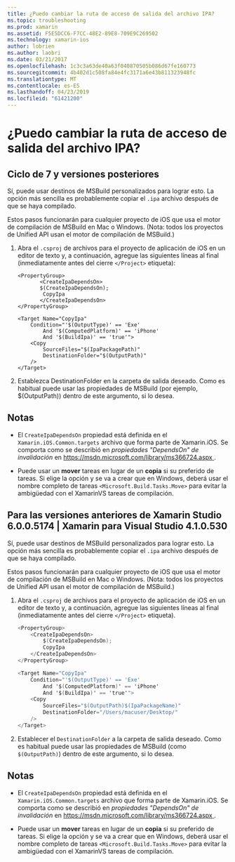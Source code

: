 ```yaml
---
title: ¿Puedo cambiar la ruta de acceso de salida del archivo IPA?
ms.topic: troubleshooting
ms.prod: xamarin
ms.assetid: F5E5DCC6-F7CC-48E2-89E8-709E9C269502
ms.technology: xamarin-ios
author: lobrien
ms.author: laobri
ms.date: 03/21/2017
ms.openlocfilehash: 1c3c3a63de40a63f040870505b086d67fe160773
ms.sourcegitcommit: 4b402d1c508fa84e4fc3171a6e43b811323948fc
ms.translationtype: MT
ms.contentlocale: es-ES
ms.lasthandoff: 04/23/2019
ms.locfileid: "61421200"
---
```

# <a name="can-i-change-the-output-path-of-the-ipa-file"></a>¿Puedo cambiar la ruta de acceso de salida del archivo IPA?

## <a name="for-cycle-7-and-higher"></a>Ciclo de 7 y versiones posteriores
Sí, puede usar destinos de MSBuild personalizados para lograr esto. La opción más sencilla es probablemente copiar el `.ipa` archivo después de que se haya compilado.

Estos pasos funcionarán para cualquier proyecto de iOS que usa el motor de compilación de MSBuild en Mac o Windows. (Nota: todos los proyectos de Unified API usan el motor de compilación de MSBuild.)

1. Abra el `.csproj` de archivos para el proyecto de aplicación de iOS en un editor de texto y, a continuación, agregue las siguientes líneas al final (inmediatamente antes del cierre `</Project>` etiqueta):
    
    ```
    <PropertyGroup>
           <CreateIpaDependsOn>
           $(CreateIpaDependsOn);
            CopyIpa
           </CreateIpaDependsOn>
    </PropertyGroup>
    
    <Target Name="CopyIpa"
        Condition="'$(OutputType)' == 'Exe'
            And '$(ComputedPlatform)' == 'iPhone'
            And '$(BuildIpa)' == 'true'">
        <Copy
            SourceFiles="$(IpaPackagePath)"
            DestinationFolder="$(OutputPath)"
        />
    </Target>
    ```

2. Establezca DestinationFolder en la carpeta de salida deseado. Como es habitual puede usar las propiedades de MSBuild (por ejemplo, $(OutputPath)) dentro de este argumento, si lo desea.

## <a name="notes"></a>Notas
- El `CreateIpaDependsOn` propiedad está definida en el `Xamarin.iOS.Common.targets` archivo que forma parte de Xamarin.iOS. Se comporta como se describió en *propiedades "DependsOn" de invalidación* en [ https://msdn.microsoft.com/library/ms366724.aspx ](https://msdn.microsoft.com/library/ms366724.aspx).

- Puede usar un **mover** tareas en lugar de un **copia** si su preferido de tareas. Si elige la opción y se va a crear que en Windows, deberá usar el nombre completo de tareas `<Microsoft.Build.Tasks.Move>` para evitar la ambigüedad con el XamarinVS tareas de compilación.

## <a name="for-versions-before-xamarin-studio-6005174--xamarin-for-visual-studio-410530"></a>Para las versiones anteriores de Xamarin Studio 6.0.0.5174 | Xamarin para Visual Studio 4.1.0.530

Sí, puede usar destinos de MSBuild personalizados para lograr esto. La opción más sencilla es probablemente copiar el `.ipa` archivo después de que se haya compilado.

Estos pasos funcionarán para cualquier proyecto de iOS que usa el motor de compilación de MSBuild en Mac o Windows. (Nota: todos los proyectos de Unified API usan el motor de compilación de MSBuild.)

1. Abra el `.csproj` de archivos para el proyecto de aplicación de iOS en un editor de texto y, a continuación, agregue las siguientes líneas al final (inmediatamente antes del cierre `</Project>` etiqueta).

    ```csharp
    <PropertyGroup>
        <CreateIpaDependsOn>
            $(CreateIpaDependsOn);
            CopyIpa
        </CreateIpaDependsOn>
    </PropertyGroup>
    
    <Target Name="CopyIpa"
        Condition="'$(OutputType)' == 'Exe'
            And '$(ComputedPlatform)' == 'iPhone'
            And '$(BuildIpa)' == 'true'">
        <Copy
            SourceFiles="$(OutputPath)$(IpaPackageName)"
            DestinationFolder="/Users/macuser/Desktop/"
        />
    </Target>
    ```

2. Establecer el `DestinationFolder` a la carpeta de salida deseado. Como es habitual puede usar las propiedades de MSBuild (como `$(OutputPath)`) dentro de este argumento, si lo desea.

## <a name="notes"></a>Notas
- El `CreateIpaDependsOn` propiedad está definida en el `Xamarin.iOS.Common.targets` archivo que forma parte de Xamarin.iOS. Se comporta como se describió en *propiedades "DependsOn" de invalidación* en [ https://msdn.microsoft.com/library/ms366724.aspx ](https://msdn.microsoft.com/library/ms366724.aspx).

- Puede usar un **mover** tareas en lugar de un **copia** si su preferido de tareas. Si elige la opción y se va a crear que en Windows, deberá usar el nombre completo de tareas `<Microsoft.Build.Tasks.Move>` para evitar la ambigüedad con el XamarinVS tareas de compilación.
